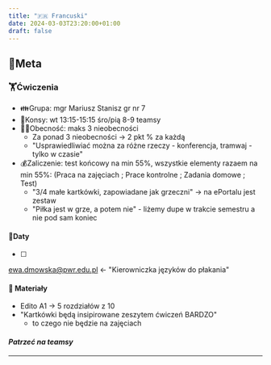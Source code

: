 ```yaml
---
title: "🇫‍🇷 Francuski"
date: 2024-03-03T23:20:00+01:00
draft: false
---
```

## 🥽Meta
### 🏋️Ćwiczenia
- 👪Grupa: mgr Mariusz Stanisz gr nr 7
- 🙏Konsy: wt 13:15-15:15 śro/pią 8-9 teamsy
- 😶‍🌫Obecność: maks 3 nieobecności
    - Za ponad 3 nieobecności -> 2 pkt % za każdą
    - "Usprawiedliwiać można za różne rzeczy - konferencja, tramwaj - tylko w czasie"
- 💰Zaliczenie: test końcowy na min 55%, wszystkie elementy razaem na min 55%: (Praca na zajęciach ; Prace kontrolne ; Zadania domowe ; Test)
    - "3/4 małe kartkówki, zapowiadane jak grzeczni" -> na ePortalu jest zestaw
    - "Piłka jest w grze, a potem nie" - liżemy dupe w trakcie semestru a nie pod sam koniec
#### 📆Daty
- [ ] 

ewa.dmowska@pwr.edu.pl <- "Kierowniczka języków do płakania"

#### 📖 Materiały
- Edito A1 -> 5 rozdziałów z 10
- "Kartkówki będą insipirowane zeszytem ćwiczeń BARDZO"
    - to czego nie będzie na zajęciach

#### *Patrzeć na teamsy*

---
